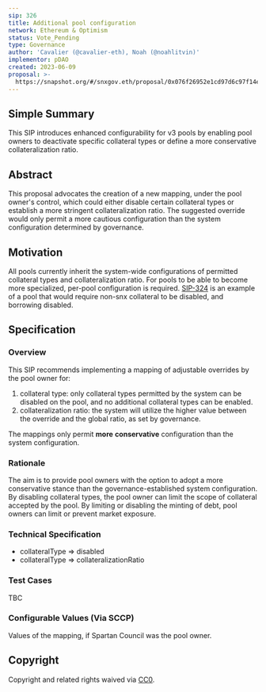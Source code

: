```yaml
---
sip: 326
title: Additional pool configuration 
network: Ethereum & Optimism
status: Vote_Pending
type: Governance
author: 'Cavalier (@cavalier-eth), Noah (@noahlitvin)'
implementor: pDAO
created: 2023-06-09
proposal: >-
  https://snapshot.org/#/snxgov.eth/proposal/0x076f26952e1cd97d6c97f14e1d963869a9dad3d30bd4f8413af36c57c95f1b67
---
```


<!--You can leave these HTML comments in your merged SIP and delete the visible duplicate text guides, they will not appear and may be helpful to refer to if you edit it again. This is the suggested template for new SIPs. Note that an SIP number will be assigned by an editor. When opening a pull request to submit your SIP, please use an abbreviated title in the filename, `sip-draft_title_abbrev.md`. The title should be 44 characters or less.-->

## Simple Summary

<!--"If you can't explain it simply, you don't understand it well enough." Simply describe the outcome the proposed changes intends to achieve. This should be non-technical and accessible to a casual community member.-->

This SIP introduces enhanced configurability for v3 pools by enabling pool owners to deactivate specific collateral types or define a more conservative collateralization ratio.

## Abstract

<!--A short (~200 word) description of the proposed change, the abstract should clearly describe the proposed change. This is what *will* be done if the SIP is implemented, not *why* it should be done or *how* it will be done. If the SIP proposes deploying a new contract, write, "we propose to deploy a new contract that will do x".-->

This proposal advocates the creation of a new mapping, under the pool owner's control, which could either disable certain collateral types or establish a more stringent collateralization ratio. The suggested override would only permit a more cautious configuration than the system configuration determined by governance.

## Motivation

<!--This is the problem statement. This is the *why* of the SIP. It should clearly explain *why* the current state of the protocol is inadequate.  It is critical that you explain *why* the change is needed, if the SIP proposes changing how something is calculated, you must address *why* the current calculation is inaccurate or wrong. This is not the place to describe how the SIP will address the issue!-->


All pools currently inherit the system-wide configurations of permitted collateral types and collateralization ratio. For pools to be able to become more specialized, per-pool configuration is required. [SIP-324](https://sips.synthetix.io/sips/sip-324/) is an example of a pool that would require non-snx collateral to be disabled, and borrowing disabled.

## Specification

<!--The specification should describe the syntax and semantics of any new feature, there are five sections
1. Overview
2. Rationale
3. Technical Specification
4. Test Cases
5. Configurable Values
-->

### Overview

<!--This is a high level overview of *how* the SIP will solve the problem. The overview should clearly describe how the new feature will be implemented.-->

This SIP recommends implementing a mapping of adjustable overrides by the pool owner for: 
1. collateral type: only collateral types permitted by the system can be disabled on the pool, and no additional collateral types can be enabled.
2. collateralization ratio: the system will utilize the higher value between the override and the global ratio, as set by governance.

The mappings only permit **more** **conservative** configuration than the system configuration.

### Rationale

<!--This is where you explain the reasoning behind how you propose to solve the problem. Why did you propose to implement the change in this way, what were the considerations and trade-offs. The rationale fleshes out what motivated the design and why particular design decisions were made. It should describe alternate designs that were considered and related work. The rationale may also provide evidence of consensus within the community, and should discuss important objections or concerns raised during discussion.-->

The aim is to provide pool owners with the option to adopt a more conservative stance than the governance-established system configuration. By disabling collateral types, the pool owner can limit the scope of collateral accepted by the pool. By limiting or disabling the minting of debt, pool owners can limit or prevent market exposure.

### Technical Specification

<!--The technical specification should outline the public API of the changes proposed. That is, changes to any of the interfaces Synthetix currently exposes or the creations of new ones.-->

- collateralType => disabled
- collateralType => collateralizationRatio

### Test Cases

<!--Test cases for an implementation are mandatory for SIPs but can be included with the implementation..-->

TBC

### Configurable Values (Via SCCP)

<!--Please list all values configurable via SCCP under this implementation.-->

Values of the mapping, if Spartan Council was the pool owner.

## Copyright

Copyright and related rights waived via [CC0](https://creativecommons.org/publicdomain/zero/1.0/).
